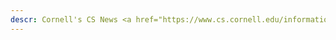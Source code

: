```yaml
---
descr: Cornell's CS News <a href="https://www.cs.cornell.edu/information/news/newsitem11609/cornell-cs-researchers-collaborate-infosys-avenir-and-present-usenix">interviewed me</a> about Avenir
---
```


